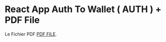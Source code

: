 # React App Auth To Wallet ( AUTH ) + PDF File

Le Fichier PDF [PDF FILE]([https://github.com/facebook/create-react-app](https://github.com/aminerochdi1/4BLO/blob/master/PDF%20FILE/4BLO.pdf)).


